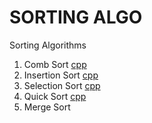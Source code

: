 # SORTING ALGO
Sorting Algorithms

1. Comb Sort [cpp](https://github.com/bogdanjidovu/SA/blob/master/CPP/CombSort.cpp)
2. Insertion Sort [cpp](https://github.com/bogdanjidovu/SA/blob/master/CPP/InsertionSort.cpp)
3. Selection Sort [cpp](https://github.com/bogdanjidovu/SA/blob/master/CPP/SelectionSort.cpp)
4. Quick Sort [cpp](https://github.com/bogdanjidovu/SA/blob/master/CPP/QuickSort.cpp)
5. Merge Sort
